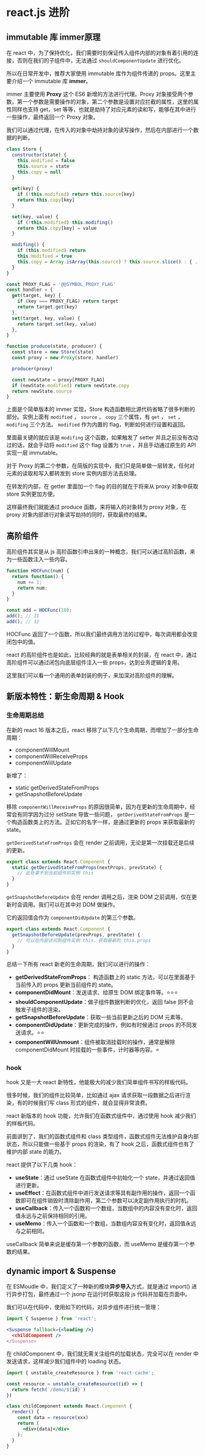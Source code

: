 # react.js 进阶

## immutable 库 immer原理

在 react 中，为了保持优化，我们需要时刻保证传⼊组件内部的对象有着引⽤的连接，否则在我们的⼦组件中，⽆法通过 `shouldComponentUpdate` 进⾏优化。

所以在⽇常开发中，推荐⼤家使⽤ immutable 库作为组件传递的 props。这⾥主要介绍⼀个 immutable 库 **immer**。

immer 主要使⽤ **Proxy** 这个 ES6 新增的⽅法进⾏代理。Proxy 对象接受两个参数，第⼀个参数是需要操作的对象，第⼆个参数是设置对应拦截的属性，这⾥的属性同样也⽀持 get，set 等等，也就是劫持了对应元素的读和写，能够在其中进⾏⼀些操作，最终返回⼀个 Proxy 对象。

我们可以通过代理，在传⼊的对象中劫持对象的读写操作，然后在内部进⾏⼀个数据的判断。

```js
class Store {
  constructor(state) {
    this.modified = false
    this.source = state
    this.copy = null
  }

  get(key) {
    if (!this.modified) return this.source[key]
    return this.copy[key]
  }

  set(key, value) {
    if (!this.modified) this.modifing()
    return this.copy[key] = value
  }

  modifing() {
    if (this.modified) return
    this.modified = true
    this.copy = Array.isArray(this.source) ? this.source.slice() : { ...this.source }
  }
}

const PROXY_FLAG = '@@SYMBOL_PROXY_FLAG'
const handler = {
  get(target, key) {
    if (key === PROXY_FLAG) return target
    return target.get(key)
  },
  set(target, key, value) {
    return target.set(key, value)
  },
}

function produce(state, producer) {
  const store = new Store(state)
  const proxy = new Proxy(store, handler)

  producer(proxy)

  const newState = proxy[PROXY_FLAG]
  if (newState.modified) return newState.copy
  return newState.source
}
```

上⾯是个简单版本的 immer 实现，Store 构造函数相⽐源代码省略了很多判断的部分。实例上⾯有 `modified` ， `source` ， `copy` 三个属性，有 `get` ， `set` ， `modifing` 三个⽅法。 `modified` 作为内置的 flag，判断如何进⾏设置和返回。

⾥⾯最关键的就应该是 `modifing` 这个函数，如果触发了 setter 并且之前没有改动过的话，就会⼿动将 `modified` 这个 flag 设置为 `true` ，并且⼿动通过原⽣的 API 实现⼀层 immutable。

对于 Proxy 的第⼆个参数，在简版的实现中，我们只是简单做⼀层转发，任何对元素的读取和写⼊都转发到 store 实例内部⽅法去处理。

在转发的内部，在 getter ⾥⾯加⼀个 flag 的⽬的就在于将来从 proxy 对象中获取 store 实例更加⽅便。

这样最终我们就能通过 produce 函数，来将输⼊的对象转为 proxy 对象，在 proxy 对象内部进⾏对象读写劫持的同时，获取最终的结果。

## 高阶组件

⾼阶组件其实是从 js ⾼阶函数引申出来的⼀种概念，我们可以通过⾼阶函数，来为⼀些函数注⼊⼀些内容。

```js
function HOCFunc(num) {
  return function() {
    num += 1;
    return num;
  }
}

const add = HOCFunc(10);
add(); // 11
add(); // 12
```

HOCFunc 返回了⼀个函数，所以我们最终调⽤⽅法的过程中，每次调⽤都会改变闭包中的值。

react 的⾼阶组件也是如此，⽐较经典的就是表单相关的封装，在 react 中，通过⾼阶组件可以通过闭包向底层组件注⼊⼀些 props，达到业务逻辑的复⽤。

这⾥我们可以看⼀个通⽤的表单封装的例⼦，来加深对⾼阶组件的理解。

## 新版本特性：新生命周期 & Hook

### 生命周期总结

在新的 react 16 版本之后，react 移除了以下⼏个⽣命周期，⽽增加了⼀部分⽣命周期：

* componentWillMount
* componentWillReceiveProps
* componentWillUpdate

新增了：

* static getDerivedStateFromProps
* getSnapshotBeforeUpdate

移除 `componentWillReceiveProps` 的原因很简单，因为在更新的⽣命周期中，经常会有同学因为过分 setState 导致⼀些问题， `getDerivedStateFromProps` 是⼀个构造函数类上的⽅法。正如它的名字⼀样，是通过更新的 props 来获取最新的 state。

`getDerivedStateFromProps` 会在 render 之前调⽤，⽆论是第⼀次挂载还是后续的更新。

```js
export class extends React.Component {
  static getDerivedStateFromProps(nextProps, prevState) {
    // 此处拿不到当前组件的实例 this
  }
}
```

`getSnapshotBeforeUpdate` 会在 render 调⽤之后，渲染 DOM 之前调⽤，仅在更新时会调⽤。我们可以在其中对 DOM 做操作。

它的返回值会作为 `componentDidUpdate` 的第三个参数。

```js
export class extends React.Component {
  getSnapshotBeforeUpdate(prevProps, prevState) {
    // 可以在内部访问到组件实例 this，获取最新的 this.props
  }
}
```

总结⼀下所有 react 新⽼的⽣命周期，我们可以进⾏的操作：

* **getDerivedStateFromProps**： 构造函数上的 static ⽅法，可以在⾥⾯基于当前传⼊的 props 更新当前组件的 state。
* **componentDidMount**：发送请求、给原⽣ DOM 绑定事件等。⭐️⭐️⭐️
* **shouldComponentUpdate**：做⼦组件数据判断的优化，返回 false 则不会触发⼦组件的渲染。
* **getSnapshotBeforeUpdate**：获取⼀些当前更新之后的 DOM 元素等。
* **componentDidUpdate**：更新完成的操作，例如有时候通过 props 的不同发送请求。⭐️⭐️
* **componentWillUnmount**：组件被取消挂载时的操作，通常是解除 componentDidMount 时挂载的⼀些事件，计时器等内容。⭐️

### hook

hook ⼜是⼀⼤ react 新特性，他能极⼤的减少我们简单组件书写的样板代码。

很多时候，我们的组件⽐较简单，⽐如通过 ajax 请求获取⼀段数据之后进⾏渲染，有的时候我们写 class 形式的组件，就会显得⾮常浪费。

react 新版本的 hook 功能，允许我们在函数式组件中，通过使⽤ hook 减少我们的样板代码。

前⾯讲到了，我们的函数式组件和 class 类型组件，函数式组件⽆法维护⾃身内部状态，所以只能做⼀些基于 props 的渲染，有了 hook 之后，函数式组件也有了维护内部 state 的能⼒。

react 提供了以下⼏类 hook：

* **useState**：通过 useState 在函数式组件中初始化⼀个 state，并通过返回值进⾏更新。
* **useEffect**：在函数式组件中进⾏发送请求等具有副作⽤的操作，返回⼀个函数即可在组件销毁时清除副作⽤，第⼆个参数可以决定副作⽤执⾏的时机。
* **useCallback**：传⼊⼀个函数和⼀个数组，当数组中的内容没有变化时，返回值永远与之前保持相同的引⽤。
* **useMemo**：传⼊⼀个函数和⼀个数组，当数组内容没有变化时，返回值永远与之前相同。

useCallback 简单来说是缓存第⼀个参数的函数，⽽ useMemo 是缓存第⼀个参数的结果。

## dynamic import & Suspense

在 ESMoudle 中，我们定义了一种新的模块**异步导入**方式，就是通过 import() 进行异步打包，最终通过一个 jsonp 在运行时获取这段 js 代码并加载在页面中。

我们可以在代码中，使用如下的代码，对异步组件进行统一管理：

```jsx
import { Suspense } from 'react';

<Suspense fallback={<loading />}
  <childComponent />
</Suspense>
```

在 childComponent 中，我们就无需关注组件的加载状态，完全可以在 render 中发送请求，这样减少我们组件中的 loading 状态。

```jsx
import { unstable_createResource } from 'react-cache';

const resource = unstable_createResource((id) => {
  return fetch(`/demo/${id}`)
})

class childComponent extends React.Component {
  render() {
    const data = resource(xxx)
    return (
      <div>{data}</div>
    );
  }
}
```
